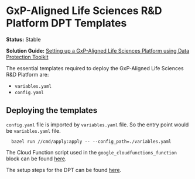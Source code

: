 # GxP-Aligned Life Sciences R&D Platform DPT Templates

**Status:** Stable

**Solution Guide:**
[Setting up a GxP-Aligned Life Sciences Platform using Data Protection Toolkit](http://services.google.com/fh/files/misc/gxp_technical_solution_guide.pdf)

The essential templates required to deploy the GxP-Aligned Life Sciences R&D
Platform are:

- `variables.yaml`
- `config.yaml`

## Deploying the templates

`config.yaml` file is imported by `variables.yaml` file. So the entry point
would be `variables.yaml` file.

```shell
  bazel run //cmd/apply:apply -- --config_path=./variables.yaml
```

The Cloud Function script used in the `google_cloudfunctions_function` block can
be found
[here](https://cloud.google.com/solutions/automating-classification-of-data-uploaded-to-cloud-storage).

The setup steps for the DPT can be found [here](../..).
